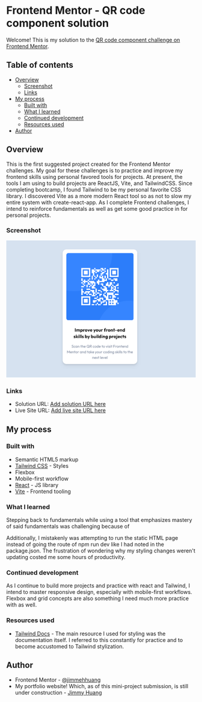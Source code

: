 # Frontend Mentor - QR code component solution

Welcome! This is my solution to the [QR code component challenge on Frontend Mentor](https://www.frontendmentor.io/challenges/qr-code-component-iux_sIO_H). 

## Table of contents

- [Overview](#overview)
  - [Screenshot](#screenshot)
  - [Links](#links)
- [My process](#my-process)
  - [Built with](#built-with)
  - [What I learned](#what-i-learned)
  - [Continued development](#continued-development)
  - [Resources used](#resources-used)
- [Author](#author)

## Overview

This is the first suggested project created for the Frontend Mentor challenges. My goal for these challenges is to practice and improve my frontend skills using personal favored tools for projects. At present, the tools I am using to build projects are ReactJS, Vite, and TailwindCSS. Since completing bootcamp, I found Tailwind to be my personal favorite CSS library. I discovered Vite as a more modern React tool so as not to slow my entire system with create-react-app. As I complete Frontend challenges, I intend to reinforce fundamentals as well as get some good practice in for personal projects.

### Screenshot

![The finished solution](./images/screenshot.png)

### Links

- Solution URL: [Add solution URL here](https://your-solution-url.com)
- Live Site URL: [Add live site URL here](https://your-live-site-url.com)

## My process

### Built with

- Semantic HTML5 markup
- [Tailwind CSS](http://tailwindcss.com/) - Styles
- Flexbox
- Mobile-first workflow
- [React](https://reactjs.org/) - JS library
- [Vite](https://vitejs.dev/) - Frontend tooling

### What I learned

Stepping back to fundamentals while using a tool that emphasizes mastery of said fundamentals was challenging because of 

Additionally, I mistakenly was attempting to run the static HTML page instead of going the route of npm run dev like I had noted in the package.json. The frustration of wondering why my styling changes weren't updating costed me some hours of productivity.

### Continued development

As I continue to build more projects and practice with react and Tailwind, I intend to master responsive design, especially with mobile-first workflows. Flexbox and grid concepts are also something I need much more practice with as well.

### Resources used

- [Tailwind Docs](https://tailwindcss.com/docs/installation) - The main resource I used for styling was the documentation itself. I referred to this constantly for practice and to become accustomed to Tailwind stylization.

## Author

- Frontend Mentor - [@jimmehhuang](https://www.frontendmentor.io/profile/jimmehhuang)
- My portfolio website! Which, as of this mini-project submission, is still under construction - [Jimmy Huang](https://jimmehhuang.com)
